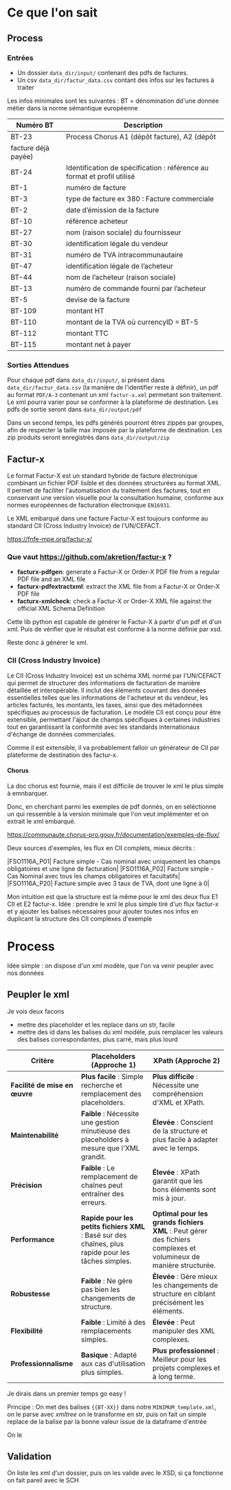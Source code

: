# Ce que l'on sait  

## Process

### Entrées 

- Un dossier `data_dir/input/` contenant des pdfs de factures.
- Un csv `data_dir/factur_data.csv` contant des infos sur les factures à traiter


Les infos minimales sont les suivantes : 
BT = dénomination dd'une donnée métier dans la norme sémantique européenne

| Numéro BT | Description |
|-----------|-------------|
| BT-23 | Process Chorus A1 (dépôt facture), A2 (dépôt
facture déjà payée) |
| BT-24 | Identification de spécification : référence au format et profil utilisé |
| BT-1 | numéro de facture |
| BT-3 | type de facture ex 380 : Facture commerciale|
| BT-2 | date d’émission de la facture |
| BT-10 | référence acheteur |
| BT-27 | nom (raison sociale) du fournisseur |
| BT-30 | identification légale du vendeur |
| BT-31 | numéro de TVA intracommunautaire |
| BT-47 | identification légale de l’acheteur |
| BT-44 | nom de l’acheteur (raison sociale) |
| BT-13 | numéro de commande fourni par l’acheteur |
| BT-5 | devise de la facture |
| BT-109 | montant HT |
| BT-110 | montant de la TVA où currencyID = BT-5 |
| BT-112 | montant TTC |
| BT-115 | montant net à payer |

### Sorties Attendues
Pour chaque pdf dans `data_dir/input/`, si présent dans `data_dir/factur_data.csv` (la manière de l'identifier reste à définir), un pdf au format `PDF/A-3` contenant un xml `factur-x.xml` permetant son traitement. 
Le xml pourra varier pour se conformer à la plateforme de destination. Les pdfs de sortie seront dans `data_dir/output/pdf`

Dans un second temps, les pdfs générés pourront êtres zippés par groupes, afin de respecter la taille max imposée par la plateforme de destination. Les zip produits seront enregistrés dans `data_dir/output/zip`

## Factur-x
Le format Factur-X est un standard hybride de facture électronique combinant un fichier PDF lisible et des données structurées au format XML. Il permet de faciliter l'automatisation du traitement des factures, tout en conservant une version visuelle pour la consultation humaine, conforme aux normes européennes de facturation électronique `EN16931`. 

Le XML embarqué dans une facture Factur-X est toujours conforme au standard CII (Cross Industry Invoice) de l'UN/CEFACT.

https://fnfe-mpe.org/factur-x/

### Que vaut https://github.com/akretion/factur-x ? 
- **facturx-pdfgen**: generate a Factur-X or Order-X PDF file from a regular PDF file and an XML file
- **facturx-pdfextractxml**: extract the XML file from a Factur-X or Order-X PDF file
- **facturx-xmlcheck**: check a Factur-X or Order-X XML file against the official XML Schema Definition
 
Cette lib python est capable de générer le Factur-X à partir d'un pdf et d'un xml. Puis de vérifier que le résultat est conforme à la norme définie par xsd.

Reste donc à générer le xml. 

### CII (Cross Industry Invoice)

Le CII (Cross Industry Invoice) est un schéma XML normé par l'UN/CEFACT qui permet de structurer des informations de facturation de manière détaillée et interopérable. Il inclut des éléments couvrant des données essentielles telles que les informations de l'acheteur et du vendeur, les articles facturés, les montants, les taxes, ainsi que des métadonnées spécifiques au processus de facturation. Le modèle CII est conçu pour être extensible, permettant l'ajout de champs spécifiques à certaines industries tout en garantissant la conformité avec les standards internationaux d'échange de données commerciales.

Comme il est extensible, il va probablement falloir un générateur de CII par plateforme de destination des factur-x.

#### Chorus

La doc chorus est fournie, mais il est difficile de trouver le xml le plus simple à emnbarquer. 

Donc, en cherchant parmi les exemples de pdf donnés, on en séléctionne un qui ressemble à la version minimale que l'on veut implémenter et on extrait le xml embarqué.

https://communaute.chorus-pro.gouv.fr/documentation/exemples-de-flux/

Deux sources d'exemples, les flux en CII complets, mieux décrits : 

|FSO1116A_P01| Facture simple - Cas nominal avec uniquement les champs obligatoires et une ligne de facturation|
|FSO1116A_P02| Facture simple - Cas Nominal avec tous les champs obligatoires et facultatifs|
|FSO1116A_P20| Facture simple avec 3 taux de TVA, dont une ligne à 0|

Mon intuition est que la structure est la même pour le xml des deux flux E1 CII et E2 factur-x.
Idée : prendre le xml le plus simple tiré d'un flux factur-x et y ajouter les balises nécessaires pour ajouter toutes nos infos en duplicant la structure des CII complexes d'exemple


# Process 
Idée simple : on dispose d'un xml modèle, que l'on va venir peupler avec nos données
## Peupler le xml
Je vois deux facons
- mettre des placeholder et les replace dans un str, facile
- mettre des id dans les balises du xml modèle, puis remplacer les valeurs des balises correspondantes, plus carré, mais plus lourd

| Critère                 | **Placeholders (Approche 1)**                                   | **XPath (Approche 2)**                                        |
|-------------------------|-----------------------------------------------------------------|---------------------------------------------------------------|
| **Facilité de mise en œuvre**  | **Plus facile** : Simple recherche et remplacement des placeholders. | **Plus difficile** : Nécessite une compréhension d'XML et XPath. |
| **Maintenabilité**       | **Faible** : Nécessite une gestion minutieuse des placeholders à mesure que l'XML grandit. | **Élevée** : Conscient de la structure et plus facile à adapter avec le temps. |
| **Précision**            | **Faible** : Le remplacement de chaînes peut entraîner des erreurs. | **Élevée** : XPath garantit que les bons éléments sont mis à jour. |
| **Performance**          | **Rapide pour les petits fichiers XML** : Basé sur des chaînes, plus rapide pour les tâches simples. | **Optimal pour les grands fichiers XML** : Peut gérer des fichiers complexes et volumineux de manière structurée. |
| **Robustesse**           | **Faible** : Ne gère pas bien les changements de structure.      | **Élevée** : Gère mieux les changements de structure en ciblant précisément les éléments. |
| **Flexibilité**          | **Faible** : Limité à des remplacements simples.                | **Élevée** : Peut manipuler des XML complexes.               |
| **Professionnalisme**    | **Basique** : Adapté aux cas d'utilisation plus simples.         | **Plus professionnel** : Meilleur pour les projets complexes et à long terme. |


Je dirais dans un premier temps go easy !

Principe : On met des balises `{{BT-XX}}` dans notre `MINIMUM_template.xml`, on le parse avec _xmltree_ on le transforme en str, puis on fait un simple replace de la balise par la bonne valeur issue de la dataframe d'entrée

On le 
## Validation

On liste les xml d'un dossier, puis on les valide avec le XSD, si ça fonctionne on fait pareil avec le SCH


